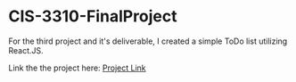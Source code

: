 # CIS-3310-FinalProject

For the third project and it's deliverable, I created a simple ToDo list utilizing React.JS.

Link the the project here: [Project Link](https://tekkyboy.github.io/React.JS-Sample/)
